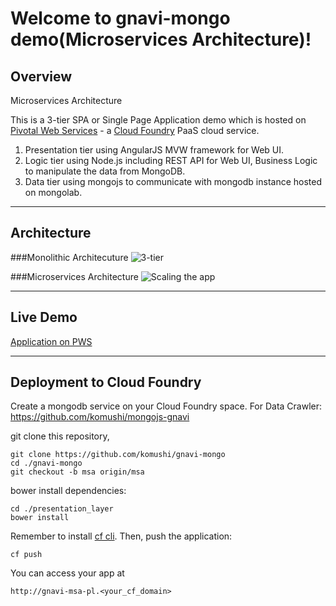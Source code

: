 Welcome to gnavi-mongo demo(Microservices Architecture)!
===================

Overview
-------------
Microservices Architecture

This is a 3-tier SPA or Single Page Application demo which is hosted on [Pivotal Web Services](https://run.pivotal.io/) - a [Cloud Foundry](http://www.cloudfoundry.org/) PaaS cloud service.

 1. Presentation tier using AngularJS MVW framework for Web UI.
 2. Logic tier using Node.js including REST API for Web UI, Business Logic to manipulate the data from MongoDB.
 3. Data tier using mongojs to communicate with mongodb instance hosted on mongolab.

----------
Architecture
-------------
###Monolithic Architecuture
![3-tier](https://raw.githubusercontent.com/komushi/gnavi-mongo/msa/images/Slide1.png)

###Microservices Architecture
![Scaling the app](https://raw.githubusercontent.com/komushi/gnavi-mongo/msa/images/Slide2.png)

----------
Live Demo
-------------
[Application on PWS](http://gnavi-msa-pl.cfapps.io/)

----------
Deployment to Cloud Foundry
-------------
Create a mongodb service on your Cloud Foundry space.
For Data Crawler:
https://github.com/komushi/mongojs-gnavi

git clone this repository,
```
git clone https://github.com/komushi/gnavi-mongo
cd ./gnavi-mongo
git checkout -b msa origin/msa
```

bower install dependencies:
```
cd ./presentation_layer
bower install
```

Remember to install [cf cli](https://github.com/cloudfoundry/cli/releases).
Then, push the application:
```
cf push
```

You can access your app at 
```
http://gnavi-msa-pl.<your_cf_domain>
```